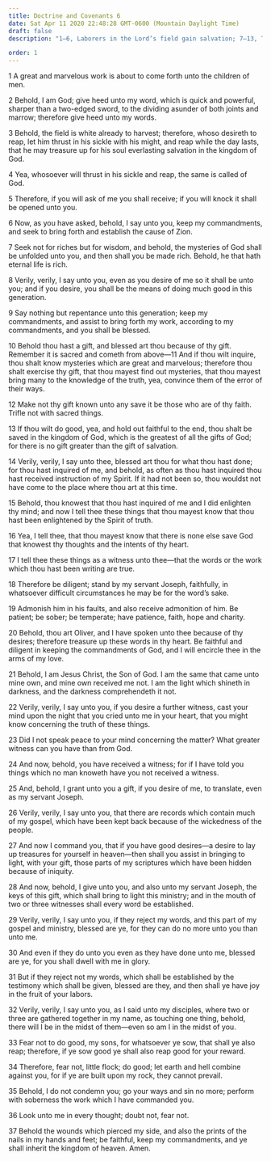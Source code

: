 ```yaml
---
title: Doctrine and Covenants 6
date: Sat Apr 11 2020 22:48:28 GMT-0600 (Mountain Daylight Time)
draft: false
description: "1–6, Laborers in the Lord’s field gain salvation; 7–13, There is no gift greater than the gift of salvation; 14–27, A witness of the truth comes by the power of the Spirit; 28–37, Look unto Christ, and do good continually."

order: 1
---
```

    
1 A great and marvelous work is about to come forth unto the children of men.

2 Behold, I am God; give heed unto my word, which is quick and powerful, sharper than a two-edged sword, to the dividing asunder of both joints and marrow; therefore give heed unto my words.

3 Behold, the field is white already to harvest; therefore, whoso desireth to reap, let him thrust in his sickle with his might, and reap while the day lasts, that he may treasure up for his soul everlasting salvation in the kingdom of God.

4 Yea, whosoever will thrust in his sickle and reap, the same is called of God.

5 Therefore, if you will ask of me you shall receive; if you will knock it shall be opened unto you.

6 Now, as you have asked, behold, I say unto you, keep my commandments, and seek to bring forth and establish the cause of Zion.

7 Seek not for riches but for wisdom, and behold, the mysteries of God shall be unfolded unto you, and then shall you be made rich. Behold, he that hath eternal life is rich.

8 Verily, verily, I say unto you, even as you desire of me so it shall be unto you; and if you desire, you shall be the means of doing much good in this generation.

9 Say nothing but repentance unto this generation; keep my commandments, and assist to bring forth my work, according to my commandments, and you shall be blessed.

10 Behold thou hast a gift, and blessed art thou because of thy gift. Remember it is sacred and cometh from above—11 And if thou wilt inquire, thou shalt know mysteries which are great and marvelous; therefore thou shalt exercise thy gift, that thou mayest find out mysteries, that thou mayest bring many to the knowledge of the truth, yea, convince them of the error of their ways.

12 Make not thy gift known unto any save it be those who are of thy faith. Trifle not with sacred things.

13 If thou wilt do good, yea, and hold out faithful to the end, thou shalt be saved in the kingdom of God, which is the greatest of all the gifts of God; for there is no gift greater than the gift of salvation.

14 Verily, verily, I say unto thee, blessed art thou for what thou hast done; for thou hast inquired of me, and behold, as often as thou hast inquired thou hast received instruction of my Spirit. If it had not been so, thou wouldst not have come to the place where thou art at this time.

15 Behold, thou knowest that thou hast inquired of me and I did enlighten thy mind; and now I tell thee these things that thou mayest know that thou hast been enlightened by the Spirit of truth.

16 Yea, I tell thee, that thou mayest know that there is none else save God that knowest thy thoughts and the intents of thy heart.

17 I tell thee these things as a witness unto thee—that the words or the work which thou hast been writing are true.

18 Therefore be diligent; stand by my servant Joseph, faithfully, in whatsoever difficult circumstances he may be for the word’s sake.

19 Admonish him in his faults, and also receive admonition of him. Be patient; be sober; be temperate; have patience, faith, hope and charity.

20 Behold, thou art Oliver, and I have spoken unto thee because of thy desires; therefore treasure up these words in thy heart. Be faithful and diligent in keeping the commandments of God, and I will encircle thee in the arms of my love.

21 Behold, I am Jesus Christ, the Son of God. I am the same that came unto mine own, and mine own received me not. I am the light which shineth in darkness, and the darkness comprehendeth it not.

22 Verily, verily, I say unto you, if you desire a further witness, cast your mind upon the night that you cried unto me in your heart, that you might know concerning the truth of these things.

23 Did I not speak peace to your mind concerning the matter? What greater witness can you have than from God.

24 And now, behold, you have received a witness; for if I have told you things which no man knoweth have you not received a witness.

25 And, behold, I grant unto you a gift, if you desire of me, to translate, even as my servant Joseph.

26 Verily, verily, I say unto you, that there are records which contain much of my gospel, which have been kept back because of the wickedness of the people.

27 And now I command you, that if you have good desires—a desire to lay up treasures for yourself in heaven—then shall you assist in bringing to light, with your gift, those parts of my scriptures which have been hidden because of iniquity.

28 And now, behold, I give unto you, and also unto my servant Joseph, the keys of this gift, which shall bring to light this ministry; and in the mouth of two or three witnesses shall every word be established.

29 Verily, verily, I say unto you, if they reject my words, and this part of my gospel and ministry, blessed are ye, for they can do no more unto you than unto me.

30 And even if they do unto you even as they have done unto me, blessed are ye, for you shall dwell with me in glory.

31 But if they reject not my words, which shall be established by the testimony which shall be given, blessed are they, and then shall ye have joy in the fruit of your labors.

32 Verily, verily, I say unto you, as I said unto my disciples, where two or three are gathered together in my name, as touching one thing, behold, there will I be in the midst of them—even so am I in the midst of you.

33 Fear not to do good, my sons, for whatsoever ye sow, that shall ye also reap; therefore, if ye sow good ye shall also reap good for your reward.

34 Therefore, fear not, little flock; do good; let earth and hell combine against you, for if ye are built upon my rock, they cannot prevail.

35 Behold, I do not condemn you; go your ways and sin no more; perform with soberness the work which I have commanded you.

36 Look unto me in every thought; doubt not, fear not.

37 Behold the wounds which pierced my side, and also the prints of the nails in my hands and feet; be faithful, keep my commandments, and ye shall inherit the kingdom of heaven. Amen.
